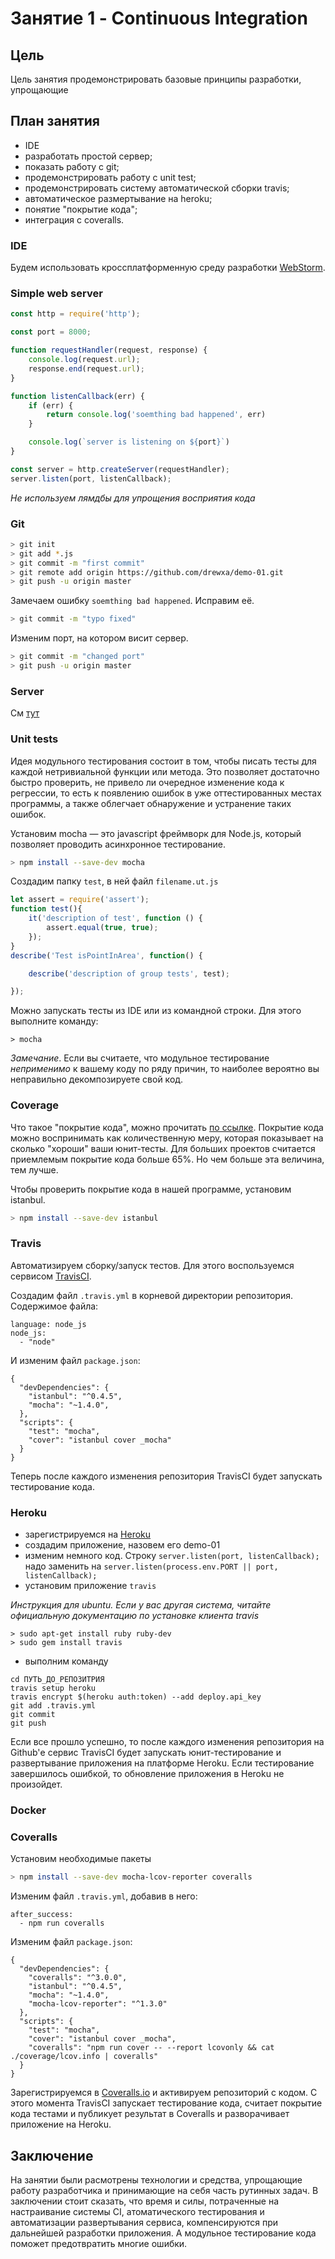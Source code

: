 # Занятие 1 - Continuous Integration

## Цель
Цель занятия продемонстрировать базовые принципы разработки, упрощающие 

## План занятия

* IDE
* разработать простой сервер;
* показать работу с git;
* продемонстрировать работу с unit test;
* продемонстрировать систему автоматической сборки travis;
* автоматическое размертывание на heroku;
* понятие "покрытие кода";
* интеграция с coveralls.


### IDE
Будем использовать кроссплатформенную среду разработки [WebStorm](https://jetbrains.ru/products/webstorm/).

### Simple web server
```js
const http = require('http');

const port = 8000;

function requestHandler(request, response) {
    console.log(request.url);
    response.end(request.url);
}

function listenCallback(err) {
    if (err) {
        return console.log('soemthing bad happened', err)
    }

    console.log(`server is listening on ${port}`)
}

const server = http.createServer(requestHandler);
server.listen(port, listenCallback);
```

_Не используем лямдбы для упрощения восприятия кода_

### Git
```bash
> git init
> git add *.js
> git commit -m "first commit"
> git remote add origin https://github.com/drewxa/demo-01.git
> git push -u origin master
```

Замечаем ошибку `soemthing bad happened`. Исправим её.
```bash
> git commit -m "typo fixed"
```

Изменим порт, на котором висит сервер.
```bash
> git commit -m "changed port"
> git push -u origin master
```

### Server
См [тут](https://github.com/bmstu-iu8-intro-dev/sem-01)

### Unit tests
Идея модульного тестирования состоит в том, чтобы писать тесты для каждой нетривиальной функции или метода. Это позволяет достаточно быстро проверить, не привело ли очередное изменение кода к регрессии, то есть к появлению ошибок в уже оттестированных местах программы, а также облегчает обнаружение и устранение таких ошибок.

Установим mocha — это javascript фреймворк для Node.js, который позволяет проводить асинхронное тестирование.
```bash
> npm install --save-dev mocha
```

Создадим папку `test`, в ней файл `filename.ut.js`
```js
let assert = require('assert');
function test(){
    it('description of test', function () {
        assert.equal(true, true);
    });
}
describe('Test isPointInArea', function() {

    describe('description of group tests', test);

});
```

Можно запускать тесты из IDE или из командной строки. Для этого выполните команду:
```
> mocha
```

*Замечание*. Если вы считаете, что модульное тестирование _неприменимо_ к вашему коду по ряду причин, то наиболее вероятно вы неправильно декомпозируете свой код.


### Coverage
Что такое "покрытие кода", можно прочитать [по ссылке](http://www.protesting.ru/testing/testcoverage.html). Покрытие кода можно воспринимать как количественную меру, которая показывает на сколько "хороши" ваши юнит-тесты. Для больших проектов считается приемлемым покрытие кода больше 65%. Но чем больше эта величина, тем лучше.

Чтобы проверить покрытие кода в нашей программе, установим istanbul.
```bash
> npm install --save-dev istanbul
```

### Travis
Автоматизируем сборку/запуск тестов. Для этого воспользуемся сервисом [TravisCI](https://travis-ci.org).

Создадим файл `.travis.yml` в корневой директории репозитория. Содержимое файла:
```
language: node_js
node_js:
  - "node"
```
И изменим файл `package.json`:
```
{
  "devDependencies": {
    "istanbul": "^0.4.5",
    "mocha": "~1.4.0",
  },
  "scripts": {
    "test": "mocha",
    "cover": "istanbul cover _mocha"
  }
}
```
Теперь после каждого изменения репозитория TravisCI будет запускать тестирование кода.


### Heroku
* зарегистрируемся на [Heroku](https://heroku.com)
* создадим приложение, назовем его demo-01
* изменим немного код. Строку `server.listen(port, listenCallback);` надо заменить на `server.listen(process.env.PORT || port, listenCallback);`
* установим приложение `travis`

_Инструкция для ubuntu. Если у вас другая система, читайте официальную документацию по установке клиента travis_
```
> sudo apt-get install ruby ruby-dev
> sudo gem install travis
```
* выполним команду
```
cd ПУТЬ_ДО_РЕПОЗИТРИЯ
travis setup heroku
travis encrypt $(heroku auth:token) --add deploy.api_key
git add .travis.yml
git commit
git push
```

Если все прошло успешно, то после каждого изменения репозитория на Github'е сервис TravisCI будет запускать юнит-тестирование и развертывание приложения на платформе Heroku.
Если тестирование завершилось ошибкой, то обновление приложения в Heroku не произойдет.


### Docker


### Coveralls
Установим необходимые пакеты
```bash
> npm install --save-dev mocha-lcov-reporter coveralls
```

Изменим файл `.travis.yml`, добавив в него:
```
after_success:
  - npm run coveralls
```

Изменим файл `package.json`:
```
{
  "devDependencies": {
    "coveralls": "^3.0.0",
    "istanbul": "^0.4.5",
    "mocha": "~1.4.0",
    "mocha-lcov-reporter": "^1.3.0"
  },
  "scripts": {
    "test": "mocha",
    "cover": "istanbul cover _mocha",
    "coveralls": "npm run cover -- --report lcovonly && cat ./coverage/lcov.info | coveralls"
  }
}
```

Зарегистрируемся в [Coveralls.io](https://coveralls.io) и активируем репозиторий с кодом.
С этого момента TravisCI запускает тестирование кода, считает покрытие кода тестами и публикует результат в Coveralls и разворачивает приложение на Heroku.

## Заключение
На занятии были расмотрены технологии и средства, упрощающие работу разработчика и принимающие на себя часть рутинных задач.
В заключении стоит сказать, что время и силы, потраченные на настраивание системы CI, атоматического тестирования и автоматизации развертывания сервиса, компенсируются при дальнейшей разработки приложения. А модульное тестирование кода поможет предотвратить многие ошибки.
